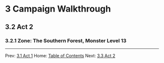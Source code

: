 # 3 Campaign Walkthrough

## 3.2 Act 2

### 3.2.1 Zone: The Southern Forest, Monster Level 13

---

Prev: [3.1 Act 1](act1.md)
Home: [Table of Contents](README.md)
Next: [3.3 Act 2](act3.md)
